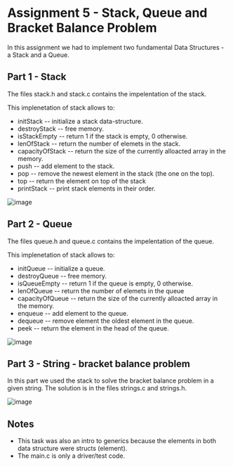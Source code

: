 # Assignment 5 - Stack, Queue and Bracket Balance Problem

In this assignment we had to implement two fundamental Data Structures - a Stack and a Queue.

## Part 1 - Stack

The files stack.h and stack.c contains the impelentation of the stack.

This implenetation of stack allows to:
- initStack -- initialize a stack data-structure.
- destroyStack -- free memory.
- isStackEmpty -- return 1 if the stack is empty, 0 otherwise.
- lenOfStack -- return the number of elemets in the stack.
- capacityOfStack -- return the size of the currently alloacted array in the memory.
- push -- add element to the stack.
- pop -- remove the newest element in the stack (the one on the top).
- top -- return the element on top of the stack
- printStack -- print stack elements in their order.

![image](https://user-images.githubusercontent.com/72878018/120076273-6d444d00-c0ad-11eb-877b-ab598c412b4a.png)

## Part 2 - Queue

The files queue.h and queue.c contains the impelentation of the queue.

This implenetation of stack allows to:
- initQueue -- initialize a queue.
- destroyQueue -- free memory.
- isQueueEmpty -- return 1 if the queue is empty, 0 otherwise.
- lenOfQueue -- return the number of elemets in the queue
- capacityOfQueue -- return the size of the currently alloacted array in the memory.
- enqueue -- add element to the queue.
- dequeue -- remove element the oldest element in the queue.
- peek -- return the element in the head of the queue.

![image](https://user-images.githubusercontent.com/72878018/120076303-906efc80-c0ad-11eb-8ae0-30a68fb1fc0e.png)

## Part 3 - String - bracket balance problem

In this part we used the stack to solve the bracket balance problem in a given string.
The solution is in the files strings.c and strings.h.

![image](https://user-images.githubusercontent.com/72878018/120076325-a7adea00-c0ad-11eb-85be-ac1a9ca62a01.png)

## Notes

- This task was also an intro to generics because the elements in both data structure were structs (element).
- The main.c is only a driver/test code.
